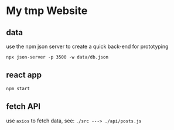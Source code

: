# My tmp Website

## data 
use the npm json server to create a quick back-end for prototyping
```node=
npx json-server -p 3500 -w data/db.json
```

## react app
```node=
npm start
```

## fetch API
use ```axios``` to fetch data, see:
```./src ---> ./api/posts.js```